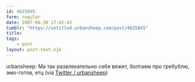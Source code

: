 ```yaml
---
id: 4625845
form: regular
date: 2007-06-30 17:42:43
tumblr: "https://untitled.urbansheep.com/post/4625845"
title:
tags:
    - post
layout: post-text.njk
---
```


<p>urbansheep: Ма так развлекательно себе вяжет, болтаем про гребублю, эмо-готов, етц (via <a href="http://twitter.com/urbansheep/statuses/127886832">Twitter / urbansheep</a>)</p>

